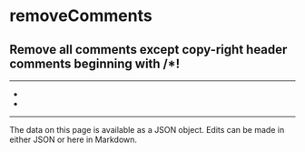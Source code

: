 <!-- Important! Do not modify comment blocks. They are necessary for the transformer to work properly -->

<!-- title -->
# removeComments

<!-- shortDescription -->
Remove all comments except copy-right header comments beginning with /*!
---

<!-- extendedDescription -->

---

<!-- references -->
- []()
- []()
---

<!-- footer -->
The data on this page is available as a JSON object. Edits can be made in either JSON or here in Markdown.
